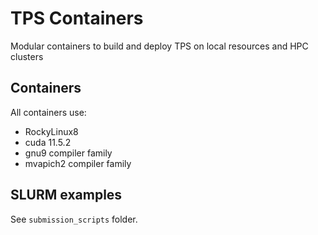 # TPS Containers

Modular containers to build and deploy TPS on local resources and HPC clusters

## Containers

All containers use:
- RockyLinux8
- cuda 11.5.2
- gnu9 compiler family
- mvapich2 compiler family

## SLURM examples

See `submission_scripts` folder.